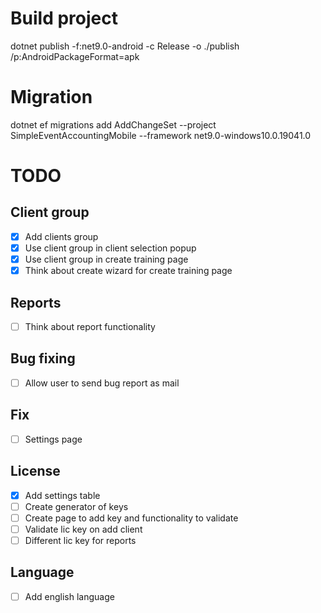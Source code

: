 # Build project
dotnet publish -f:net9.0-android -c Release -o ./publish /p:AndroidPackageFormat=apk

# Migration
dotnet ef migrations add AddChangeSet --project SimpleEventAccountingMobile --framework net9.0-windows10.0.19041.0

# TODO

## Client group
- [x] Add clients group
- [x] Use client group in client selection popup
- [x] Use client group in create training page
- [x] Think about create wizard for create training page

## Reports
- [ ] Think about report functionality


## Bug fixing
- [ ] Allow user to send bug report as mail

## Fix
- [ ] Settings page

## License
- [x] Add settings table
- [ ] Create generator of keys
- [ ] Create page to add key and functionality to validate
- [ ] Validate lic key on add client
- [ ] Different lic key for reports

## Language
- [ ] Add english language